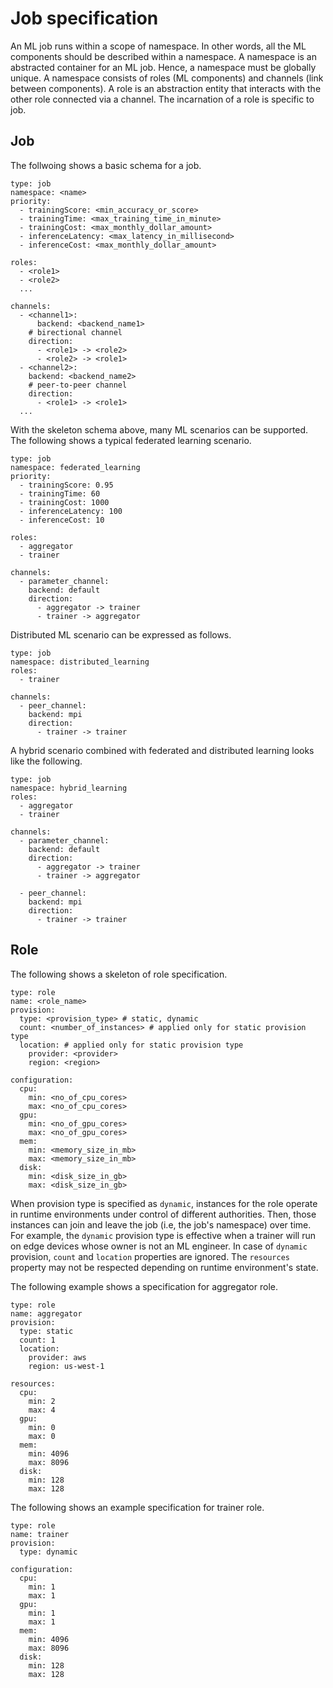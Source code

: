 # Job specification

An ML job runs within a scope of namespace. In other words, all the ML components should be described within a namespace.
A namespace is an abstracted container for an ML job. Hence, a namespace must be globally unique.
A namespace consists of roles (ML components) and channels (link between components).
A role is an abstraction entity that interacts with the other role connected via a channel.
The incarnation of a role is specific to job.

## Job

The follwoing shows a basic schema for a job.
```
type: job
namespace: <name>
priority:
  - trainingScore: <min_accuracy_or_score>
  - trainingTime: <max_training_time_in_minute>
  - trainingCost: <max_monthly_dollar_amount>
  - inferenceLatency: <max_latency_in_millisecond>
  - inferenceCost: <max_monthly_dollar_amount>

roles:
  - <role1>
  - <role2>
  ...

channels:
  - <channel1>:
      backend: <backend_name1>
    # birectional channel
    direction:
      - <role1> -> <role2>
      - <role2> -> <role1>
  - <channel2>:
    backend: <backend_name2>
    # peer-to-peer channel
    direction:
      - <role1> -> <role1>
  ...
```

With the skeleton schema above, many ML scenarios can be supported.
The following shows a typical federated learning scenario.
```
type: job
namespace: federated_learning
priority:
  - trainingScore: 0.95
  - trainingTime: 60
  - trainingCost: 1000
  - inferenceLatency: 100
  - inferenceCost: 10

roles:
  - aggregator
  - trainer
  
channels:
  - parameter_channel:
    backend: default
    direction:
      - aggregator -> trainer
      - trainer -> aggregator
```

Distributed ML scenario can be expressed as follows.
```
type: job
namespace: distributed_learning
roles:
  - trainer

channels:
  - peer_channel:
    backend: mpi
    direction:
      - trainer -> trainer
```

A hybrid scenario combined with federated and distributed learning looks like the following.
```
type: job
namespace: hybrid_learning
roles:
  - aggregator
  - trainer

channels:
  - parameter_channel:
    backend: default
    direction:
      - aggregator -> trainer
      - trainer -> aggregator

  - peer_channel:
    backend: mpi
    direction:
      - trainer -> trainer
```

## Role

The following shows a skeleton of role specification.
```
type: role
name: <role_name>
provision:
  type: <provision_type> # static, dynamic
  count: <number_of_instances> # applied only for static provision type
  location: # applied only for static provision type
    provider: <provider>
	region: <region>

configuration:
  cpu: 
	min: <no_of_cpu_cores>
	max: <no_of_cpu_cores>
  gpu:
	min: <no_of_gpu_cores>
	max: <no_of_gpu_cores>
  mem:
	min: <memory_size_in_mb>
	max: <memory_size_in_mb>
  disk:
    min: <disk_size_in_gb>
	max: <disk_size_in_gb>
```
When provision type is specified as `dynamic`, instances for the role operate in runtime environments
under control of different authorities. Then, those instances can join and leave the job (i.e, the job's namespace) over time.
For example, the `dynamic` provision type is effective when a trainer will run on edge devices whose owner is not
an ML engineer. In case of `dynamic` provision, `count` and `location` properties are ignored.
The `resources` property may not be respected depending on runtime environment's state.

The following example shows a specification for aggregator role.
```
type: role
name: aggregator
provision:
  type: static
  count: 1
  location:
	provider: aws
	region: us-west-1

resources:
  cpu: 
	min: 2
	max: 4
  gpu:
	min: 0
	max: 0
  mem:
	min: 4096
	max: 8096
  disk:
    min: 128
	max: 128
```

The following shows an example specification for trainer role.
```
type: role
name: trainer
provision:
  type: dynamic

configuration:
  cpu: 
	min: 1
	max: 1
  gpu:
	min: 1
	max: 1
  mem:
	min: 4096
	max: 8096
  disk:
    min: 128
	max: 128
```
